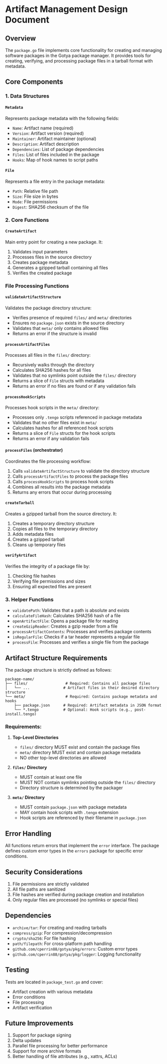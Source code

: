 # Artifact Management Design Document

## Overview

The `package.go` file implements core functionality for creating and managing software packages in the Gotya package manager. It provides tools for creating, verifying, and processing package files in a tarball format with metadata.

## Core Components

### 1. Data Structures

#### `Metadata`
Represents package metadata with the following fields:
- `Name`: Artifact name (required)
- `Version`: Artifact version (required)
- `Maintainer`: Artifact maintainer (optional)
- `Description`: Artifact description
- `Dependencies`: List of package dependencies
- `Files`: List of files included in the package
- `Hooks`: Map of hook names to script paths

#### `File`
Represents a file entry in the package metadata:
- `Path`: Relative file path
- `Size`: File size in bytes
- `Mode`: File permissions
- `Digest`: SHA256 checksum of the file

### 2. Core Functions

#### `CreateArtifact`
Main entry point for creating a new package. It:
1. Validates input parameters
2. Processes files in the source directory
3. Creates package metadata
4. Generates a gzipped tarball containing all files
5. Verifies the created package

### File Processing Functions

#### `validateArtifactStructure`
Validates the package directory structure:
- Verifies presence of required `files/` and `meta/` directories
- Ensures no `package.json` exists in the source directory
- Validates that `meta/` only contains allowed files
- Returns an error if the structure is invalid

#### `processArtifactFiles`
Processes all files in the `files/` directory:
- Recursively walks through the directory
- Calculates SHA256 hashes for all files
- Validates that no symlinks point outside the `files/` directory
- Returns a slice of `File` structs with metadata
- Returns an error if no files are found or if any validation fails

#### `processHookScripts`
Processes hook scripts in the `meta/` directory:
- Processes only `.tengo` scripts referenced in package metadata
- Validates that no other files exist in `meta/`
- Calculates hashes for all referenced hook scripts
- Returns a slice of `File` structs for the hook scripts
- Returns an error if any validation fails

#### `processFiles` (orchestrator)
Coordinates the file processing workflow:
1. Calls `validateArtifactStructure` to validate the directory structure
2. Calls `processArtifactFiles` to process the package files
3. Calls `processHookScripts` to process hook scripts
4. Combines all results into the package metadata
5. Returns any errors that occur during processing

#### `createTarball`
Creates a gzipped tarball from the source directory. It:
1. Creates a temporary directory structure
2. Copies all files to the temporary directory
3. Adds metadata files
4. Creates a gzipped tarball
5. Cleans up temporary files

#### `verifyArtifact`
Verifies the integrity of a package file by:
1. Checking file hashes
2. Verifying file permissions and sizes
3. Ensuring all expected files are present

### 3. Helper Functions

- `validatePath`: Validates that a path is absolute and exists
- `calculateFileHash`: Calculates SHA256 hash of a file
- `openArtifactFile`: Opens a package file for reading
- `createGzipReader`: Creates a gzip reader from a file
- `processArtifactContents`: Processes and verifies package contents
- `isRegularFile`: Checks if a tar header represents a regular file
- `processFile`: Processes and verifies a single file from the package

## Artifact Structure Requirements

The package structure is strictly defined as follows:

```
package-name/
├── files/                 # Required: Contains all package files
│   └── ...               # Artifact files in their desired directory structure
└── meta/                  # Required: Contains package metadata and hooks
    ├── package.json      # Required: Artifact metadata in JSON format
    └── *.tengo           # Optional: Hook scripts (e.g., post-install.tengo)
```

### Requirements:

1. **Top-Level Directories**
   - `files/` directory MUST exist and contain the package files
   - `meta/` directory MUST exist and contain package metadata
   - NO other top-level directories are allowed

2. **`files/` Directory**
   - MUST contain at least one file
   - MUST NOT contain symlinks pointing outside the `files/` directory
   - Directory structure is determined by the packager

3. **`meta/` Directory**
   - MUST contain `package.json` with package metadata
   - MAY contain hook scripts with `.tengo` extension
   - Hook scripts are referenced by their filename in `package.json`

## Error Handling

All functions return errors that implement the `error` interface. The package defines custom error types in the `errors` package for specific error conditions.

## Security Considerations

1. File permissions are strictly validated
2. All file paths are sanitized
3. File hashes are verified during package creation and installation
4. Only regular files are processed (no symlinks or special files)

## Dependencies

- `archive/tar`: For creating and reading tarballs
- `compress/gzip`: For compression/decompression
- `crypto/sha256`: For file hashing
- `path/filepath`: For cross-platform path handling
- `github.com/cperrin88/gotya/pkg/errors`: Custom error types
- `github.com/cperrin88/gotya/pkg/logger`: Logging functionality

## Testing

Tests are located in `package_test.go` and cover:
- Artifact creation with various metadata
- Error conditions
- File processing
- Artifact verification

## Future Improvements

1. Support for package signing
2. Delta updates
3. Parallel file processing for better performance
4. Support for more archive formats
5. Better handling of file attributes (e.g., xattrs, ACLs)
